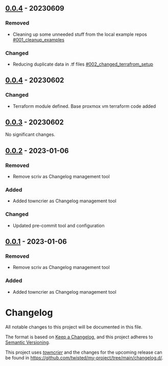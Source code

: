 ## [0.0.4](https://github.com/Vlot-Ltd/homelab) - 20230609


### Removed

- Cleaning up some unneeded stuff from the local example repos [#001_cleanup_examples](https://github.com/Vlot-Ltd/homelab/issues/001_cleanup_examples)


### Changed

- Reducing duplicate data in .tf files [#002_changed_terrafrom_setup](https://github.com/Vlot-Ltd/homelab/issues/002_changed_terrafrom_setup)


## [0.0.4](https://github.com/Vlot-Ltd/homelab) - 20230602


### Changed

- Terraform module defined. Base proxmox vm terraform code added


## [0.0.3](https://github.com/Vlot-Ltd/homelab) - 20230602

No significant changes.


## [0.0.2](https://github.com/Vlot-Ltd/homelab) - 2023-01-06


### Removed

- Remove scriv as Changelog management tool


### Added

- Added towncrier as Changelog management tool


### Changed

- Updated pre-commit tool and configuration


## [0.0.1](https://github.com/Vlot-Ltd/homelab) - 2023-01-06


### Removed

- Remove scriv as Changelog management tool


### Added

- Added towncrier as Changelog management tool


# Changelog

All notable changes to this project will be documented in this file.

The format is based on [Keep a Changelog](https://keepachangelog.com/en/1.0.0/), and this project adheres to [Semantic Versioning](https://semver.org/spec/v2.0.0.html).

This project uses [*towncrier*](https://towncrier.readthedocs.io/) and the changes for the upcoming release can be found in <https://github.com/twisted/my-project/tree/main/changelog.d/>.

<!-- towncrier release notes start -->